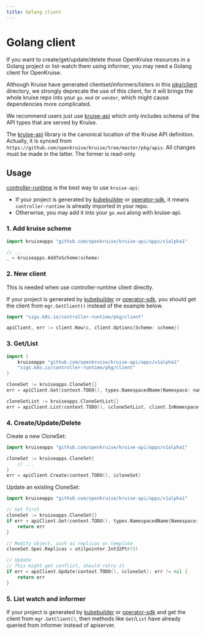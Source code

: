 ```yaml
---
title: Golang client
---
```

# Golang client

If you want to create/get/update/delete those OpenKruise resources in a Golang project or list-watch them using informer,
you may need a Golang client for OpenKruise.

Although Kruise have generated clientset/informers/listers in this [pkg/client](https://github.com/openkruise/kruise/tree/master/pkg/client) directory, we strongly deprecate the use of this client, for it will brings the whole kruise repo into your `go.mod` or `vendor`, which might cause dependencies more complicated.

We recommend users just use [kruise-api](https://github.com/openkruise/kruise-api) which only includes schema of the API types that are served by Kruise.

The [kruise-api](https://github.com/openkruise/kruise-api) library is the canonical location of the Kruise API definition.
Actually, it is synced from `https://github.com/openkruise/kruise/tree/master/pkg/apis`. All changes must be made in the latter. The former is read-only.

## Usage

[controller-runtime](https://github.com/kubernetes-sigs/controller-runtime) is the best way to use `kruise-api`:

- If your project is generated by [kubebuilder](https://github.com/kubernetes-sigs/kubebuilder) or [operator-sdk](https://github.com/operator-framework/operator-sdk), it means `controller-runtime` is already imported in your repo.
- Otherwrise, you may add it into your `go.mod` along with kruise-api.

### 1. Add kruise scheme

```go
import kruiseapps "github.com/openkruise/kruise-api/apps/v1alpha1"

// ...
_ = kruiseapps.AddToScheme(scheme)
```

### 2. New client

This is needed when use controller-runtime client directly.

If your project is generated by [kubebuilder](https://github.com/kubernetes-sigs/kubebuilder) or [operator-sdk](https://github.com/operator-framework/operator-sdk), you should get the client from `mgr.GetClient()` instead of the example below.

```go
import "sigs.k8s.io/controller-runtime/pkg/client"

apiClient, err := client.New(c, client.Options{Scheme: scheme})
```

### 3. Get/List

```go
import (
    kruiseapps "github.com/openkruise/kruise-api/apps/v1alpha1"
    "sigs.k8s.io/controller-runtime/pkg/client"
)

cloneSet := kruiseapps.CloneSet{}
err = apiClient.Get(context.TODO(), types.NamespacedName{Namespace: namespace, Name: name}, &cloneSet)

cloneSetList := kruiseapps.CloneSetList{}
err = apiClient.List(context.TODO(), &cloneSetList, client.InNamespace(instance.Namespace))
```

### 4. Create/Update/Delete

Create a new CloneSet:

```go
import kruiseapps "github.com/openkruise/kruise-api/apps/v1alpha1"

cloneSet := kruiseapps.CloneSet{
    // ...
}
err = apiClient.Create(context.TODO(), &cloneSet)
```

Update an existing CloneSet:

```go
import kruiseapps "github.com/openkruise/kruise-api/apps/v1alpha1"

// Get first
cloneSet := kruiseapps.CloneSet{}
if err = apiClient.Get(context.TODO(), types.NamespacedName{Namespace: namespace, Name: name}, &cloneSet); err != nil {
    return err
}

// Modify object, such as replicas or template
cloneSet.Spec.Replicas = utilpointer.Int32Ptr(5)

// Update
// This might get conflict, should retry it
if err = apiClient.Update(context.TODO(), &cloneSet); err != nil {
    return err
}
```

### 5. List watch and informer

If your project is generated by [kubebuilder](https://github.com/kubernetes-sigs/kubebuilder) or [operator-sdk](https://github.com/operator-framework/operator-sdk) and get the client from `mgr.GetClient()`, then methods like `Get`/`List` have already queried from informer instead of apiserver.

